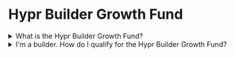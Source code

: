 # Hypr Builder Growth Fund

<details>

<summary>What is the Hypr Builder Growth Fund? </summary>



</details>

<details>

<summary>I'm a builder. How do I qualify for the Hypr Builder Growth Fund?</summary>



</details>
